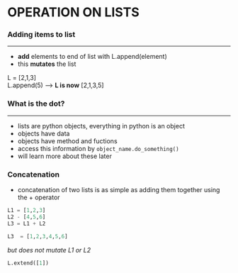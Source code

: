 # OPERATION ON LISTS

### Adding items to list
___
- **add** elements to end of list with L.append(element)
- this **mutates** the list

L = [2,1,3]  
L.append(5) --> **L is now** [2,1,3,5]

### What is the dot?
___
- lists are python objects, everything in python is an object
- objects have data
- objects have method and fuctions
- access this information by `object_name.do_something()`
- will learn more about these later

### Concatenation 

- concatenation of two lists is as simple as adding them together using the + operator
```python
L1 = [1,2,3]  
L2 - [4,5,6]  
L3 = L1 + L2  

L3  = [1,2,3,4,5,6]
```
 *but does not mutate L1 or L2*

```python
L.extend([1])


